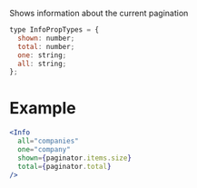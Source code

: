 Shows information about the current pagination

```jsx
type InfoPropTypes = {
  shown: number;
  total: number;
  one: string;
  all: string;
};
```

# Example 
```jsx
<Info
  all="companies"
  one="company"
  shown={paginator.items.size}
  total={paginator.total}
/>
```